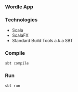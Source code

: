### Wordle App

### Technologies
- Scala
- ScalaFX
- Standard Build Tools a.k.a SBT


### Compile
```bash
sbt compile
```

### Run
```bash
sbt run
```